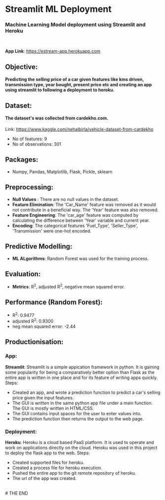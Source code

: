 # Streamlit ML Deployment
### Machine Learning Model deployment using Streamlit and Heroku
<br />

**App Link**: https://estream-app.herokuapp.com
## Objective:
#### Predicting the selling price of a car given features like kms driven, transmission type, year bought, present price etc and creating an app using streamlit to following a deployment to heroku.

## Dataset: 
#### The dataset's was collected from cardekho.com.
Link: https://www.kaggle.com/nehalbirla/vehicle-dataset-from-cardekho
* No of features: 9
* No of observations: 301

## Packages:
* Numpy, Pandas, Matplotlib, Flask, Pickle, sklearn

## Preprocessing:
* **Null Values** : There are no null values in the dataset.
* **Feature Elimination**: The 'Car_Name' feature was removed as it would not contribute in a beneficial way. The 'Year' feature was also removed.
* **Feature Engineering**: The 'car_age' feature was computed by calculating the difference between 'Year' variable and current year.
* **Encoding**: The categorical features 'Fuel_Type', 'Seller_Type', 'Transmission' were one-hot encoded.

## Predictive Modelling:
* **ML ALgorithms**: Random Forest was used for the training process.

## Evaluation:
* **Metrics**: R<sup>2</sup>, adjusted  R<sup>2</sup>, negative mean squared error.

## Performance (Random Forest):
* R<sup>2</sup>: 0.9477
* adjusted R<sup>2</sup>: 0.9300
* neg mean squared error:  -2.44


## Productionisation:
### App:
**Streamlit**: Streamlit is a simple appication framework in python. It is gaining some popularity for being a comparatively better option than Flask as the entire app is written in one place and for its feature of writing apps quickly.
Steps:
* Created an app, and wrote a prediction function to predict a car's selling price given the input features.
* The GUI is written in the same python app file under a main function. The GUI is mostly written in HTML/CSS. 
* The GUI contains input spaces for the user to enter values into.
* The prediction function then returns the output to the web page.

### Deployment:
**Heroku**: Heroku is a cloud based PaaS platform. It is used to operate and work on applications directly on the cloud. Heroku was used in this project to deploy the flask app to the web.
Steps:
* Created supported files for heroku.
* Created a process file for heroku execution.
* Pushed the entire app to the git remote repository of heroku.
* The url of the app was created.
<br />
# THE END
